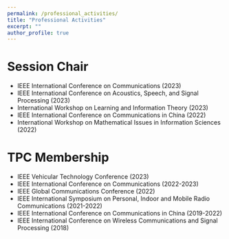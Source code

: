 ```yaml
---
permalink: /professional_activities/
title: "Professional Activities"
excerpt: ""
author_profile: true
---
```


# Session Chair
- IEEE International Conference on Communications (2023)
- IEEE International Conference on Acoustics, Speech, and Signal Processing (2023)
- International Workshop on Learning and Information Theory (2023)
- IEEE International Conference on Communications in China (2022)
- International Workshop on Mathematical Issues in Information Sciences (2022)

# TPC Membership
- IEEE Vehicular Technology Conference (2023)
- IEEE International Conference on Communications (2022-2023)
- IEEE Global Communications Conference (2022)
- IEEE International Symposium on Personal, Indoor and Mobile Radio Communications (2021-2022)
- IEEE International Conference on Communications in China (2019-2022)
- IEEE International Conference on Wireless Communications and Signal Processing (2018)
